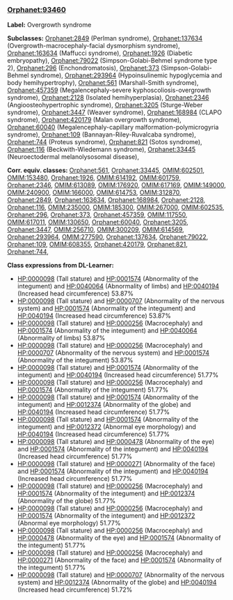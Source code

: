 
### [Orphanet:93460](http://www.orpha.net/ORDO/Orphanet_93460)
**Label:** Overgrowth syndrome

**Subclasses:** [Orphanet:2849](http://www.orpha.net/ORDO/Orphanet_2849) (Perlman syndrome), [Orphanet:137634](http://www.orpha.net/ORDO/Orphanet_137634) (Overgrowth-macrocephaly-facial dysmorphism syndrome), [Orphanet:163634](http://www.orpha.net/ORDO/Orphanet_163634) (Maffucci syndrome), [Orphanet:1926](http://www.orpha.net/ORDO/Orphanet_1926) (Diabetic embryopathy), [Orphanet:79022](http://www.orpha.net/ORDO/Orphanet_79022) (Simpson-Golabi-Behmel syndrome type 2), [Orphanet:296](http://www.orpha.net/ORDO/Orphanet_296) (Enchondromatosis), [Orphanet:373](http://www.orpha.net/ORDO/Orphanet_373) (Simpson-Golabi-Behmel syndrome), [Orphanet:293964](http://www.orpha.net/ORDO/Orphanet_293964) (Hypoinsulinemic hypoglycemia and body hemihypertrophy), [Orphanet:561](http://www.orpha.net/ORDO/Orphanet_561) (Marshall-Smith syndrome), [Orphanet:457359](http://www.orpha.net/ORDO/Orphanet_457359) (Megalencephaly-severe kyphoscoliosis-overgrowth syndrome), [Orphanet:2128](http://www.orpha.net/ORDO/Orphanet_2128) (Isolated hemihyperplasia), [Orphanet:2346](http://www.orpha.net/ORDO/Orphanet_2346) (Angioosteohypertrophic syndrome), [Orphanet:3205](http://www.orpha.net/ORDO/Orphanet_3205) (Sturge-Weber syndrome), [Orphanet:3447](http://www.orpha.net/ORDO/Orphanet_3447) (Weaver syndrome), [Orphanet:168984](http://www.orpha.net/ORDO/Orphanet_168984) (CLAPO syndrome), [Orphanet:420179](http://www.orpha.net/ORDO/Orphanet_420179) (Malan overgrowth syndrome), [Orphanet:60040](http://www.orpha.net/ORDO/Orphanet_60040) (Megalencephaly-capillary malformation-polymicrogyria syndrome), [Orphanet:109](http://www.orpha.net/ORDO/Orphanet_109) (Bannayan-Riley-Ruvalcaba syndrome), [Orphanet:744](http://www.orpha.net/ORDO/Orphanet_744) (Proteus syndrome), [Orphanet:821](http://www.orpha.net/ORDO/Orphanet_821) (Sotos syndrome), [Orphanet:116](http://www.orpha.net/ORDO/Orphanet_116) (Beckwith-Wiedemann syndrome), [Orphanet:33445](http://www.orpha.net/ORDO/Orphanet_33445) (Neuroectodermal melanolysosomal disease), 

**Corr. equiv. classes:** [Orphanet:561](http://www.orpha.net/ORDO/Orphanet_561), [Orphanet:33445](http://www.orpha.net/ORDO/Orphanet_33445), [OMIM:602501](http://purl.obolibrary.org/obo/OMIM_602501), [OMIM:153480](http://purl.obolibrary.org/obo/OMIM_153480), [Orphanet:1926](http://www.orpha.net/ORDO/Orphanet_1926), [OMIM:614192](http://purl.obolibrary.org/obo/OMIM_614192), [OMIM:601759](http://purl.obolibrary.org/obo/OMIM_601759), [Orphanet:2346](http://www.orpha.net/ORDO/Orphanet_2346), [OMIM:613089](http://purl.obolibrary.org/obo/OMIM_613089), [OMIM:176920](http://purl.obolibrary.org/obo/OMIM_176920), [OMIM:617169](http://purl.obolibrary.org/obo/OMIM_617169), [OMIM:149000](http://purl.obolibrary.org/obo/OMIM_149000), [OMIM:240900](http://purl.obolibrary.org/obo/OMIM_240900), [OMIM:166000](http://purl.obolibrary.org/obo/OMIM_166000), [OMIM:614753](http://purl.obolibrary.org/obo/OMIM_614753), [OMIM:312870](http://purl.obolibrary.org/obo/OMIM_312870), [Orphanet:2849](http://www.orpha.net/ORDO/Orphanet_2849), [Orphanet:163634](http://www.orpha.net/ORDO/Orphanet_163634), [Orphanet:168984](http://www.orpha.net/ORDO/Orphanet_168984), [Orphanet:2128](http://www.orpha.net/ORDO/Orphanet_2128), [Orphanet:116](http://www.orpha.net/ORDO/Orphanet_116), [OMIM:235000](http://purl.obolibrary.org/obo/OMIM_235000), [OMIM:185300](http://purl.obolibrary.org/obo/OMIM_185300), [OMIM:267000](http://purl.obolibrary.org/obo/OMIM_267000), [OMIM:602535](http://purl.obolibrary.org/obo/OMIM_602535), [Orphanet:296](http://www.orpha.net/ORDO/Orphanet_296), [Orphanet:373](http://www.orpha.net/ORDO/Orphanet_373), [Orphanet:457359](http://www.orpha.net/ORDO/Orphanet_457359), [OMIM:117550](http://purl.obolibrary.org/obo/OMIM_117550), [OMIM:617011](http://purl.obolibrary.org/obo/OMIM_617011), [OMIM:130650](http://purl.obolibrary.org/obo/OMIM_130650), [Orphanet:60040](http://www.orpha.net/ORDO/Orphanet_60040), [Orphanet:3205](http://www.orpha.net/ORDO/Orphanet_3205), [Orphanet:3447](http://www.orpha.net/ORDO/Orphanet_3447), [OMIM:256710](http://purl.obolibrary.org/obo/OMIM_256710), [OMIM:300209](http://purl.obolibrary.org/obo/OMIM_300209), [OMIM:614569](http://purl.obolibrary.org/obo/OMIM_614569), [Orphanet:293964](http://www.orpha.net/ORDO/Orphanet_293964), [OMIM:277590](http://purl.obolibrary.org/obo/OMIM_277590), [Orphanet:137634](http://www.orpha.net/ORDO/Orphanet_137634), [Orphanet:79022](http://www.orpha.net/ORDO/Orphanet_79022), [Orphanet:109](http://www.orpha.net/ORDO/Orphanet_109), [OMIM:608355](http://purl.obolibrary.org/obo/OMIM_608355), [Orphanet:420179](http://www.orpha.net/ORDO/Orphanet_420179), [Orphanet:821](http://www.orpha.net/ORDO/Orphanet_821), [Orphanet:744](http://www.orpha.net/ORDO/Orphanet_744), 

**Class expressions from DL-Learner:**

- [HP:0000098](http://purl.obolibrary.org/obo/HP_0000098) (Tall stature) and [HP:0001574](http://purl.obolibrary.org/obo/HP_0001574) (Abnormality of the integument) and [HP:0040064](http://purl.obolibrary.org/obo/HP_0040064) (Abnormality of limbs) and [HP:0040194](http://purl.obolibrary.org/obo/HP_0040194) (Increased head circumference) 53.87%
- [HP:0000098](http://purl.obolibrary.org/obo/HP_0000098) (Tall stature) and [HP:0000707](http://purl.obolibrary.org/obo/HP_0000707) (Abnormality of the nervous system) and [HP:0001574](http://purl.obolibrary.org/obo/HP_0001574) (Abnormality of the integument) and [HP:0040194](http://purl.obolibrary.org/obo/HP_0040194) (Increased head circumference) 53.87%
- [HP:0000098](http://purl.obolibrary.org/obo/HP_0000098) (Tall stature) and [HP:0000256](http://purl.obolibrary.org/obo/HP_0000256) (Macrocephaly) and [HP:0001574](http://purl.obolibrary.org/obo/HP_0001574) (Abnormality of the integument) and [HP:0040064](http://purl.obolibrary.org/obo/HP_0040064) (Abnormality of limbs) 53.87%
- [HP:0000098](http://purl.obolibrary.org/obo/HP_0000098) (Tall stature) and [HP:0000256](http://purl.obolibrary.org/obo/HP_0000256) (Macrocephaly) and [HP:0000707](http://purl.obolibrary.org/obo/HP_0000707) (Abnormality of the nervous system) and [HP:0001574](http://purl.obolibrary.org/obo/HP_0001574) (Abnormality of the integument) 53.87%
- [HP:0000098](http://purl.obolibrary.org/obo/HP_0000098) (Tall stature) and [HP:0001574](http://purl.obolibrary.org/obo/HP_0001574) (Abnormality of the integument) and [HP:0040194](http://purl.obolibrary.org/obo/HP_0040194) (Increased head circumference) 51.77%
- [HP:0000098](http://purl.obolibrary.org/obo/HP_0000098) (Tall stature) and [HP:0000256](http://purl.obolibrary.org/obo/HP_0000256) (Macrocephaly) and [HP:0001574](http://purl.obolibrary.org/obo/HP_0001574) (Abnormality of the integument) 51.77%
- [HP:0000098](http://purl.obolibrary.org/obo/HP_0000098) (Tall stature) and [HP:0001574](http://purl.obolibrary.org/obo/HP_0001574) (Abnormality of the integument) and [HP:0012374](http://purl.obolibrary.org/obo/HP_0012374) (Abnormality of the globe) and [HP:0040194](http://purl.obolibrary.org/obo/HP_0040194) (Increased head circumference) 51.77%
- [HP:0000098](http://purl.obolibrary.org/obo/HP_0000098) (Tall stature) and [HP:0001574](http://purl.obolibrary.org/obo/HP_0001574) (Abnormality of the integument) and [HP:0012372](http://purl.obolibrary.org/obo/HP_0012372) (Abnormal eye morphology) and [HP:0040194](http://purl.obolibrary.org/obo/HP_0040194) (Increased head circumference) 51.77%
- [HP:0000098](http://purl.obolibrary.org/obo/HP_0000098) (Tall stature) and [HP:0000478](http://purl.obolibrary.org/obo/HP_0000478) (Abnormality of the eye) and [HP:0001574](http://purl.obolibrary.org/obo/HP_0001574) (Abnormality of the integument) and [HP:0040194](http://purl.obolibrary.org/obo/HP_0040194) (Increased head circumference) 51.77%
- [HP:0000098](http://purl.obolibrary.org/obo/HP_0000098) (Tall stature) and [HP:0000271](http://purl.obolibrary.org/obo/HP_0000271) (Abnormality of the face) and [HP:0001574](http://purl.obolibrary.org/obo/HP_0001574) (Abnormality of the integument) and [HP:0040194](http://purl.obolibrary.org/obo/HP_0040194) (Increased head circumference) 51.77%
- [HP:0000098](http://purl.obolibrary.org/obo/HP_0000098) (Tall stature) and [HP:0000256](http://purl.obolibrary.org/obo/HP_0000256) (Macrocephaly) and [HP:0001574](http://purl.obolibrary.org/obo/HP_0001574) (Abnormality of the integument) and [HP:0012374](http://purl.obolibrary.org/obo/HP_0012374) (Abnormality of the globe) 51.77%
- [HP:0000098](http://purl.obolibrary.org/obo/HP_0000098) (Tall stature) and [HP:0000256](http://purl.obolibrary.org/obo/HP_0000256) (Macrocephaly) and [HP:0001574](http://purl.obolibrary.org/obo/HP_0001574) (Abnormality of the integument) and [HP:0012372](http://purl.obolibrary.org/obo/HP_0012372) (Abnormal eye morphology) 51.77%
- [HP:0000098](http://purl.obolibrary.org/obo/HP_0000098) (Tall stature) and [HP:0000256](http://purl.obolibrary.org/obo/HP_0000256) (Macrocephaly) and [HP:0000478](http://purl.obolibrary.org/obo/HP_0000478) (Abnormality of the eye) and [HP:0001574](http://purl.obolibrary.org/obo/HP_0001574) (Abnormality of the integument) 51.77%
- [HP:0000098](http://purl.obolibrary.org/obo/HP_0000098) (Tall stature) and [HP:0000256](http://purl.obolibrary.org/obo/HP_0000256) (Macrocephaly) and [HP:0000271](http://purl.obolibrary.org/obo/HP_0000271) (Abnormality of the face) and [HP:0001574](http://purl.obolibrary.org/obo/HP_0001574) (Abnormality of the integument) 51.77%
- [HP:0000098](http://purl.obolibrary.org/obo/HP_0000098) (Tall stature) and [HP:0000707](http://purl.obolibrary.org/obo/HP_0000707) (Abnormality of the nervous system) and [HP:0012374](http://purl.obolibrary.org/obo/HP_0012374) (Abnormality of the globe) and [HP:0040194](http://purl.obolibrary.org/obo/HP_0040194) (Increased head circumference) 51.72%


